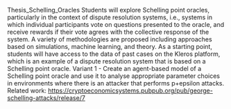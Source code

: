 Thesis_Schelling_Oracles
Students will explore Schelling point oracles, particularly in the context of dispute resolution systems, i.e., systems in which individual participants vote on questions presented to the oracle, and receive rewards if their vote agrees with the collective response of the system. A variety of methodologies are proposed including approaches based on simulations, machine learning, and theory. As a starting point, students will have access to the data of past cases on the Kleros platform, which is an example of a dispute resolution system that is based on a Schelling point oracle.
Variant 1 - Create an agent-based model of a Schelling point oracle and use it to analyse appropriate parameter choices in environments where there is an attacker that performs p+epsilon attacks. Related work: https://cryptoeconomicsystems.pubpub.org/pub/george-schelling-attacks/release/7
